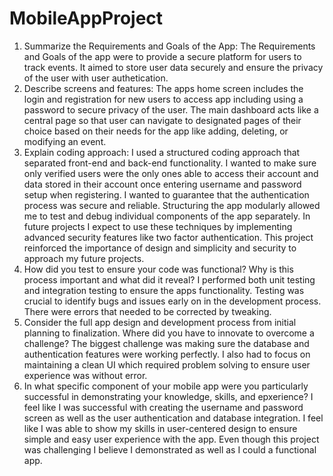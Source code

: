 # MobileAppProject
1. Summarize the Requirements and Goals of the App: The Requirements and Goals of the app were to provide a secure platform for users to track events. It aimed to store user data securely and ensure the privacy of the user with user authetication.
2. Describe screens and features: The apps home screen includes the login and registration for new users to access app including using a password to secure privacy of the user. The main dashboard acts like a central page so that user can navigate to designated pages of their choice based on their needs for the app like adding, deleting, or modifying an event. 
3. Explain coding approach: I used a structured coding approach that separated front-end and back-end functionality. I wanted to make sure only verified users were the only ones able to access their account and data stored in their account once entering username and password setup when registering. I wanted to guarantee that the authentication process was secure and reliable. Structuring the app modularly allowed me to test and debug individual components of the app separately. In future projects I expect to use these techniques by implementing advanced security features like two factor authentication. This project reinforced the importance of design and simplicity and security to approach my future projects.
4. How did you test to ensure your code was functional? Why is this process important and what did it reveal? I performed both unit testing and integration testing to ensure the apps functionality. Testing was crucial to identify bugs and issues early on in the development process. There were errors that needed to be corrected by tweaking.
5. Consider the full app design and development process from initial planning to finalization. Where did you have to innovate to overcome a challenge? The biggest challenge was making sure the database and authentication features were working perfectly. I also had to focus on maintaining a clean UI which required problem solving to ensure user experience was without error.
6. In what specific component of your mobile app were you particularly successful in demonstrating your knowledge, skills, and epxerience? I feel like I was successful with creating the username and password screen as well as the user authentication and database integration. I feel like I was able to show my skills in user-centered design to ensure simple and easy user experience with the app. Even though this project was challenging I believe I demonstrated as well as I could a functional app.

